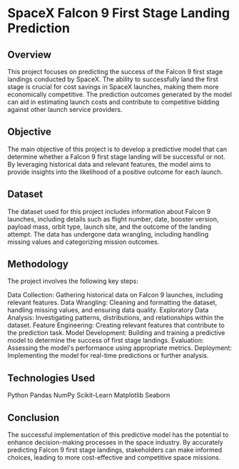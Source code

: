 # SpaceX Falcon 9 First Stage Landing Prediction
## Overview
This project focuses on predicting the success of the Falcon 9 first stage landings conducted by SpaceX. The ability to successfully land the first stage is crucial for cost savings in SpaceX launches, making them more economically competitive. The prediction outcomes generated by the model can aid in estimating launch costs and contribute to competitive bidding against other launch service providers.

## Objective
The main objective of this project is to develop a predictive model that can determine whether a Falcon 9 first stage landing will be successful or not. By leveraging historical data and relevant features, the model aims to provide insights into the likelihood of a positive outcome for each launch.

## Dataset
The dataset used for this project includes information about Falcon 9 launches, including details such as flight number, date, booster version, payload mass, orbit type, launch site, and the outcome of the landing attempt. The data has undergone data wrangling, including handling missing values and categorizing mission outcomes.

## Methodology
The project involves the following key steps:

Data Collection: Gathering historical data on Falcon 9 launches, including relevant features.
Data Wrangling: Cleaning and formatting the dataset, handling missing values, and ensuring data quality.
Exploratory Data Analysis: Investigating patterns, distributions, and relationships within the dataset.
Feature Engineering: Creating relevant features that contribute to the prediction task.
Model Development: Building and training a predictive model to determine the success of first stage landings.
Evaluation: Assessing the model's performance using appropriate metrics.
Deployment: Implementing the model for real-time predictions or further analysis.
## Technologies Used
Python
Pandas
NumPy
Scikit-Learn
Matplotlib
Seaborn
## Conclusion
The successful implementation of this predictive model has the potential to enhance decision-making processes in the space industry. By accurately predicting Falcon 9 first stage landings, stakeholders can make informed choices, leading to more cost-effective and competitive space missions.
